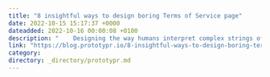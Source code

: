 ```yaml
---
title: "8 insightful ways to design boring Terms of Service page"
date: 2022-10-15 15:17:37 +0000
dateadded: 2022-10-16 00:00:08 +0100
description: "    Designing the way humans interpret complex strings of text  Continue reading on Prototypr »  "
link: "https://blog.prototypr.io/8-insightful-ways-to-design-boring-terms-of-service-page-a4335885471f?source=rss----eb297ea1161a---4"
category:
directory: _directory/prototypr.md
---
```


